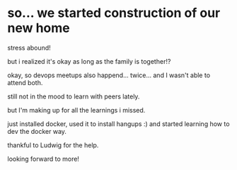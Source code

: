 # so... we started construction of our new home

stress abound!

but i realized it's okay as long as the family is together!?

okay, so devops meetups also happend... twice... and I wasn't able to attend both.

still not in the mood to learn with peers lately.

but I'm making up for all the learnings i missed.

just installed docker, used it to install hangups :) and started learning how to dev the docker way.

thankful to Ludwig for the help.

looking forward to more!
